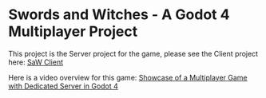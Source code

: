 # Swords and Witches - A Godot 4 Multiplayer Project

This project is the Server project for the game, please see the Client project here: [SaW Client](https://github.com/Travh98/SwordsAndWitchesMultiplayer)

Here is a video overview for this game: [Showcase of a Multiplayer Game with Dedicated Server in Godot 4](https://www.youtube.com/watch?v=zszz2skKUz4&lc=UgzDu0GG66_xkAw8Jz14AaABAg)
